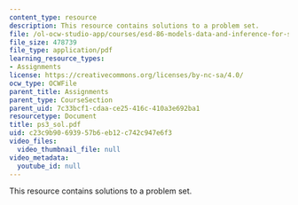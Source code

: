 ```yaml
---
content_type: resource
description: This resource contains solutions to a problem set.
file: /ol-ocw-studio-app/courses/esd-86-models-data-and-inference-for-socio-technical-systems-spring-2007/c23c9b90693957b6eb12c742c947e6f3_ps3_sol.pdf
file_size: 478739
file_type: application/pdf
learning_resource_types:
- Assignments
license: https://creativecommons.org/licenses/by-nc-sa/4.0/
ocw_type: OCWFile
parent_title: Assignments
parent_type: CourseSection
parent_uid: 7c33bcf1-cdaa-ce25-416c-410a3e692ba1
resourcetype: Document
title: ps3_sol.pdf
uid: c23c9b90-6939-57b6-eb12-c742c947e6f3
video_files:
  video_thumbnail_file: null
video_metadata:
  youtube_id: null
---
```

This resource contains solutions to a problem set.